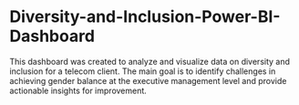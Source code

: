 # Diversity-and-Inclusion-Power-BI-Dashboard
This dashboard was created to analyze and visualize data on diversity and inclusion for a telecom client. The main goal is to identify challenges in achieving gender balance at the executive management level and provide actionable insights for improvement.
